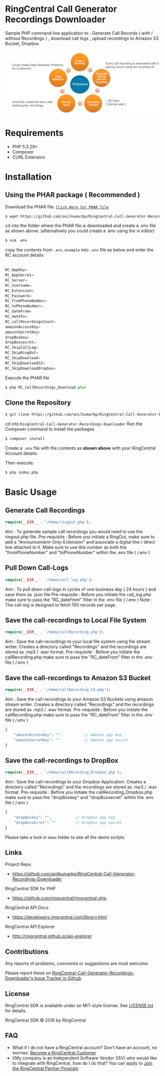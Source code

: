 # RingCentral Call Generator Recordings Downloader
Sample PHP command line application to : Generate Call Records ( with / without Recordings ) , download call logs , upload recordings to Amazon S3 Bucket, Dropbox

![APP screenshots](docs/Recordings.png) 
 

# Requirements

- PHP 5.3.29+
- Composer
- CURL Extension

# Installation

## Using the PHAR package  **( Recommended )**

Download the PHAR file: [`Click Here for PHAR file`](https://github.com/anilkumarbp/RingCentral-Call-Generator-Recordings-Downloader/releases/download/0.1.2/RC_CallRecordings_Download.phar)

```sh
$ wget https://github.com/anilkumarbp/RingCentral-Call-Generator-Recordings-Downloader/releases/download/0.1.2/RC_CallRecordings_Download.phar
```

cd into the folder where the PHAR file is downloaded and create a .env file as shown above: (alternatively you could create a .env using the vi editor)

```php
$ vim .env
```
copy the contents from `.env.example` into `.env` file as below and enter the RC account details:
```php

RC_AppKey= 							
RC_AppSecret= 
RC_Server= 
RC_Username= 
RC_Extension= 
RC_Password= 
RC_fromPhoneNumber= 
RC_toPhoneNumber= 
RC_dateFrom= 
RC_dateTo= 
RC_callRecordingsCount= 
amazonAccessKey= 
amazonSecretKey= 
dropBoxkey= 
dropBoxsecret= 
RC_SkipCallLog=           
RC_SkipRingOut=         
RC_SkipDownload=     
RC_SkipDownloadS3= 
RC_SkipDownloadDropbox=  

```

Execute the PHAR file

```php
$ php RC_CallRecordings_Download.phar
```


## Clone the Repository

```sh
$ git clone https://github.com/anilkumarbp/RingCentral-Call-Generator-Recordings-Downloader.git
```

cd into `RingCentral-Call-Generator-Recordings-Downloader` Run the Composer command to install the packages
 
```sh
$ composer install
```

Create a `.env` file with the contents as **shown above** with your RingCentral Account details:

Then execute:

```sh
$ php index.php
```



# Basic Usage

## Generate Call Recordings

```php
require(__DIR__ . '/demo/ringout.php');
```

Aim : To generate sample call recordings you would need to use the ringout.php file. 
Pre-requisite : Before you initiate a RingOut, make sure to add a "Announcement-Only-Extension" and associate a digital line / direct line attached to it.
Make sure to use this number as both the "fromPhoneNumber" and "toPhoneNumber" within the .env file ( /.env )
                
## Pull Down Call-Logs

```php
require(__DIR__ . '/demo/call_log.php');
```
Aim : To pull down call-logs in cycles of one business day ( 24 hours ) and save them as .json file
Pre-requisite : Before you initiate the call_log.php make sure to pass the "RC_dateFrom" filter in the .env file ( /.env )
Note : The call-log is designed to fetch 100 records per page.

## Save the call-recordings to Local File System

```php
require(__DIR__ . '/demo/callRecording.php');
```
Aim : Save the call-recordings to your local file system using file stream writer. Creates a directory called "Recordings" and the recordings are stored as .mp3 / .wav format.
Pre-requisite : Before you initiate the callRecording.php make sure to pass the "RC_dateFrom" filter in the .env file ( /.env )

## Save the call-recordings to Amazon S3 Bucket

```php
require(__DIR__ . '/demo/callRecording_S3.php');
```
Aim : Save the call-recordings to your Amazon S3 Buckets using amazon stream writer. Creates a directory called "Recordings" and the recordings are stored as .mp3 / .wav format.
Pre-requisite : Before you initiate the callRecording.php make sure to pass the "RC_dateFrom" filter in the .env file ( /.env )
```php
{
	"amazonAccessKey": "", 			// Amazon app key       
	"amazonSecretKey": ""			// Amazon app secret
}
```

## Save the call-recordings to DropBox

```php
require(__DIR__ . '/demo/callRecording_Dropbox.php');
```
Aim : Save the call-recordings to your Dropbox Application. Creates a directory called "Recordings" and the recordings are stored as .mp3 / .wav format.
Pre-requisite : Before you initiate the callRecording_Dropbox.php make sure to pass the "dropBoxkey" and "dropBoxsecret" within the .env file ( /.env )

```php
{
	"dropBoxkey": "", 			// Dropbox app key       
	"dropBoxsecret": ""			// Dropbox app secret
}
```


Please take a look in `demo` folder to see all the demo scripts.


## Links

Project Repo

* https://github.com/anilkumarbp/RingCentral-Call-Generator-Recordings-Downloader

RingCentral SDK for PHP

* https://github.com/ringcentral/ringcentral-php

RingCentral API Docs

* https://developers.ringcentral.com/library.html

RingCentral API Explorer

* http://ringcentral.github.io/api-explorer

## Contributions

Any reports of problems, comments or suggestions are most welcome.

Please report these on [RingCentral-Call-Generator-Recordings-Downloader's Issue Tracker in Github](https://github.com/anilkumarbp/RingCentral-Call-Generator-Recordings-Downloader/issues).

## License

RingCentral SDK is available under an MIT-style license. See [LICENSE.txt](LICENSE.txt) for details.

RingCentral SDK &copy; 2016 by RingCentral

## FAQ

* What if I do not have a RingCentral account? Don't have an account, no worries: [Become a RingCentral Customer](https://www.ringcentral.com/office/plansandpricing.html)
* I/My company is an Independent Software Vendor (ISV) who would like to integrate with RingCentral, how do I do that? You can apply to [Join the RingCentral Partner Program](http://www.ringcentral.com/partner/isvreseller.html)

